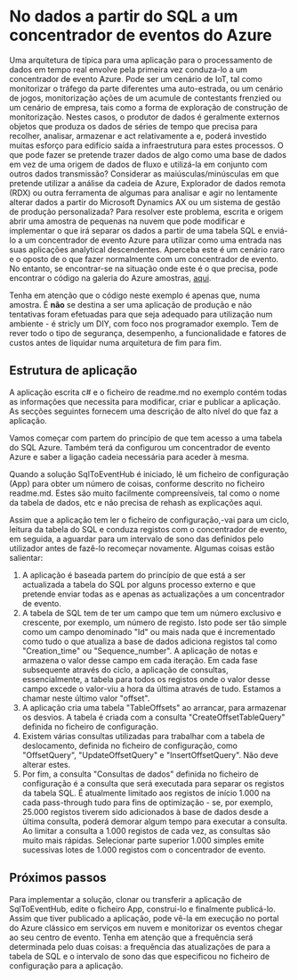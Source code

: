 <properties
   pageTitle="No dados do SQL no Azure evento concentradores | Microsoft Azure"
   description="Descrição geral dos controladores de evento importar a partir de exemplo SQL"
   services="event-hubs"
   documentationCenter="na"
   authors="spyrossak"
   manager="timlt"
   editor=""/>

<tags 
   ms.service="event-hubs"
   ms.devlang="na"
   ms.topic="article"
   ms.tgt_pltfrm="na"
   ms.workload="na"
   ms.date="08/25/2016"
   ms.author="spyros;sethm" />

# <a name="pulling-data-from-sql-into-an-azure-event-hub"></a>No dados a partir do SQL a um concentrador de eventos do Azure

Uma arquitetura de típica para uma aplicação para o processamento de dados em tempo real envolve pela primeira vez conduza-lo a um concentrador de evento Azure. Pode ser um cenário de IoT, tal como monitorizar o tráfego da parte diferentes uma auto-estrada, ou um cenário de jogos, monitorização ações de um acumule de contestants frenzied ou um cenário de empresa, tais como a forma de exploração de construção de monitorização. Nestes casos, o produtor de dados é geralmente externos objetos que produza os dados de séries de tempo que precisa para recolher, analisar, armazenar e act relativamente a e, poderá investido muitas esforço para edifício saída a infraestrutura para estes processos. O que pode fazer se pretende trazer dados de algo como uma base de dados em vez de uma origem de dados de fluxo e utilizá-la em conjunto com outros dados transmissão? Considerar as maiúsculas/minúsculas em que pretende utilizar a análise da cadeia de Azure, Explorador de dados remota (RDX) ou outra ferramenta de algumas para analisar e agir no lentamente alterar dados a partir do Microsoft Dynamics AX ou um sistema de gestão de produção personalizada? Para resolver este problema, escrita e origem abrir uma amostra de pequenas na nuvem que pode modificar e implementar o que irá separar os dados a partir de uma tabela SQL e enviá-lo a um concentrador de evento Azure para utilizar como uma entrada nas suas aplicações analytical descendentes. Aperceba este é um cenário raro e o oposto de o que fazer normalmente com um concentrador de evento. No entanto, se encontrar-se na situação onde este é o que precisa, pode encontrar o código na galeria do Azure amostras, [aqui](https://azure.microsoft.com/documentation/samples/event-hubs-dotnet-import-from-sql/).  

Tenha em atenção que o código neste exemplo é apenas que, numa amostra. É **não** se destina a ser uma aplicação de produção e não tentativas foram efetuadas para que seja adequado para utilização num ambiente - é stricly um DIY, com foco nos programador exemplo. Tem de rever todo o tipo de segurança, desempenho, a funcionalidade e fatores de custos antes de liquidar numa arquitetura de fim para fim.

## <a name="application-structure"></a>Estrutura de aplicação

A aplicação escrita c# e o ficheiro de readme.md no exemplo contém todas as informações que necessita para modificar, criar e publicar a aplicação. As secções seguintes fornecem uma descrição de alto nível do que faz a aplicação.

Vamos começar com partem do princípio de que tem acesso a uma tabela do SQL Azure. Também terá da configurou um concentrador de evento Azure e saber a ligação cadeia necessária para aceder à mesma.

Quando a solução SqlToEventHub é iniciado, lê um ficheiro de configuração (App) para obter um número de coisas, conforme descrito no ficheiro readme.md. Estes são muito facilmente compreensíveis, tal como o nome da tabela de dados, etc e não precisa de rehash as explicações aqui. 

Assim que a aplicação tem ler o ficheiro de configuração,-vai para um ciclo, leitura da tabela do SQL e conduza registos com o concentrador de evento, em seguida, a aguardar para um intervalo de sono das definidos pelo utilizador antes de fazê-lo recomeçar novamente. Algumas coisas estão salientar:

1. A aplicação é baseada partem do princípio de que está a ser actualizada a tabela do SQL por alguns processo externo e que pretende enviar todas as e apenas as actualizações a um concentrador de evento.
2. A tabela de SQL tem de ter um campo que tem um número exclusivo e crescente, por exemplo, um número de registo. Isto pode ser tão simple como um campo denominado "Id" ou mais nada que é incrementado como tudo o que atualiza a base de dados adiciona registos tal como "Creation_time" ou "Sequence_number". A aplicação de notas e armazena o valor desse campo em cada iteração. Em cada fase subsequente através do ciclo, a aplicação de consultas, essencialmente, a tabela para todos os registos onde o valor desse campo excede o valor-viu a hora da última através de tudo. Estamos a chamar neste último valor "offset".
3. A aplicação cria uma tabela "TableOffsets" ao arrancar, para armazenar os desvios. A tabela é criada com a consulta "CreateOffsetTableQuery" definida no ficheiro de configuração. 
4. Existem várias consultas utilizadas para trabalhar com a tabela de deslocamento, definida no ficheiro de configuração, como "OffsetQuery", "UpdateOffsetQuery" e "InsertOffsetQuery". Não deve alterar estes.
5. Por fim, a consulta "Consultas de dados" definida no ficheiro de configuração é a consulta que será executada para separar os registos da tabela SQL. É atualmente limitado aos registos de início 1.000 na cada pass-through tudo para fins de optimização - se, por exemplo, 25.000 registos tiverem sido adicionados à base de dados desde a última consulta, poderá demorar algum tempo para executar a consulta. Ao limitar a consulta a 1.000 registos de cada vez, as consultas são muito mais rápidas. Selecionar parte superior 1.000 simples emite sucessivas lotes de 1.000 registos com o concentrador de evento.    

## <a name="next-steps"></a>Próximos passos

Para implementar a solução, clonar ou transferir a aplicação de SqlToEventHub, edite o ficheiro App, construi-lo e finalmente publicá-lo. Assim que tiver publicado a aplicação, pode vê-la em execução no portal do Azure clássico em serviços em nuvem e monitorizar os eventos chegar ao seu centro de evento. Tenha em atenção que a frequência será determinada pelo duas coisas: a frequência das atualizações de para a tabela de SQL e o intervalo de sono das que especificou no ficheiro de configuração para a aplicação.